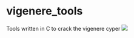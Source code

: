 # vigenere_tools
Tools written in C to crack the vigenere cyper
<img src="https://www.geenbs.nl/images/vtools_cli.png" withd="100%">

